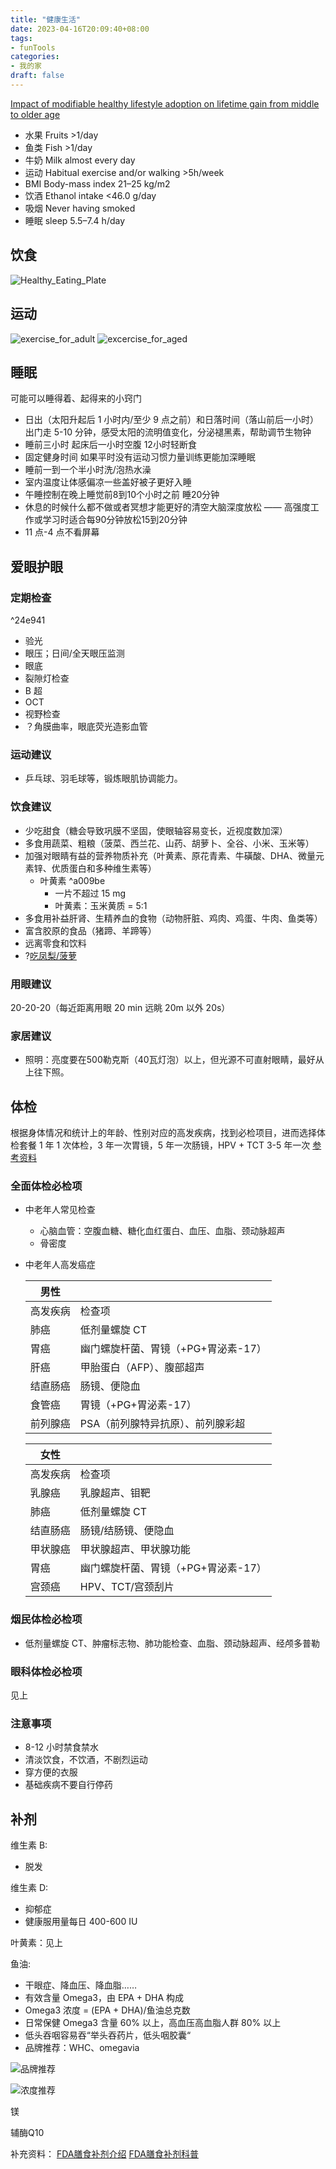 ```yaml
---
title: "健康生活"
date: 2023-04-16T20:09:40+08:00
tags:
- funTools
categories:
- 我的家
draft: false
---
```

[Impact of modifiable healthy lifestyle adoption on lifetime gain from middle to older age](https://academic.oup.com/ageing/article/51/5/afac080/6572254?login=false)
- 水果 Fruits >1/day
- 鱼类 Fish >1/day
- 牛奶 Milk almost every day
- 运动 Habitual exercise and/or walking >5h/week
- BMI Body-mass index 21–25 kg/m2
- 饮酒 Ethanol intake <46.0 g/day
- 吸烟 Never having smoked
- 睡眠 sleep 5.5–7.4 h/day

## 饮食
![Healthy_Eating_Plate](/post/sustainable_life/Healthy_Eating_Plate.jpeg)


## 运动
![exercise_for_adult](/post/sustainable_life/excercise_adult.png)
![excercise_for_aged](/post/sustainable_life/excercise_aged.png)

## 睡眠
可能可以睡得着、起得来的小窍门
-  日出（太阳升起后 1 小时内/至少 9 点之前）和日落时间（落山前后一小时）出门走 5-10 分钟，感受太阳的流明值变化，分泌褪黑素，帮助调节生物钟
-  睡前三小时 起床后一小时空腹 12小时轻断食
-  固定健身时间 如果平时没有运动习惯力量训练更能加深睡眠
-  睡前一到一个半小时洗/泡热水澡
-  室内温度让体感偏凉一些盖好被子更好入睡
-  午睡控制在晚上睡觉前8到10个小时之前 睡20分钟
-  休息的时候什么都不做或者冥想才能更好的清空大脑深度放松 —— 高强度工作或学习时适合每90分钟放松15到20分钟
- 11 点-4 点不看屏幕

## 爱眼护眼
### 定期检查

^24e941

- 验光
- 眼压；日间/全天眼压监测
- 眼底
- 裂隙灯检查
- B 超
- OCT
- 视野检查
- ？角膜曲率，眼底荧光造影血管
### 运动建议
- 乒乓球、羽毛球等，锻炼眼肌协调能力。
### 饮食建议
- 少吃甜食（糖会导致巩膜不坚固，使眼轴容易变长，近视度数加深）
- 多食用蔬菜、粗粮（菠菜、西兰花、山药、胡萝卜、全谷、小米、玉米等）
- 加强对眼睛有益的营养物质补充（叶黄素、原花青素、牛磺酸、DHA、微量元素锌、优质蛋白和多种维生素等） 
	- 叶黄素 ^a009be
		- 一片不超过 15 mg
		- 叶黄素：玉米黄质 = 5:1
- 多食用补益肝肾、生精养血的食物（动物肝脏、鸡肉、鸡蛋、牛肉、鱼类等）  
- 富含胶原的食品（猪蹄、羊蹄等） 
- 远离零食和饮料
- ?[吃凤梨/菠萝](https://pansci.asia/archives/162865) 

### 用眼建议
20-20-20（每近距离用眼 20 min 远眺 20m 以外 20s）
### 家居建议
- 照明：亮度要在500勒克斯（40瓦灯泡）以上，但光源不可直射眼睛，最好从上往下照。

## 体检

根据身体情况和统计上的年龄、性别对应的高发疾病，找到必检项目，进而选择体检套餐
1 年 1 次体检，3 年一次胃镜，5 年一次肠镜，HPV + TCT 3-5 年一次
[参考资料](https://www.douban.com/note/733067707/?_i=0041304DUdUYjf)

### 全面体检必检项

- 中老年人常见检查
    
    - 心脑血管：空腹血糖、糖化血红蛋白、血压、血脂、颈动脉超声
    - 骨密度
- 中老年人高发癌症
    
    |男性||
    |---|---|
    |高发疾病|检查项|
    |肺癌|低剂量螺旋 CT|
    |胃癌|幽门螺旋杆菌、胃镜（+PG+胃泌素-17）|
    |肝癌|甲胎蛋白（AFP）、腹部超声|
    |结直肠癌|肠镜、便隐血|
    |食管癌|胃镜（+PG+胃泌素-17）|
    |前列腺癌|PSA（前列腺特异抗原）、前列腺彩超|
    
    |女性||
    |---|---|
    |高发疾病|检查项|
    |乳腺癌|乳腺超声、钼靶|
    |肺癌|低剂量螺旋 CT|
    |结直肠癌|肠镜/结肠镜、便隐血|
    |甲状腺癌|甲状腺超声、甲状腺功能|
    |胃癌|幽门螺旋杆菌、胃镜（+PG+胃泌素-17）|
    |宫颈癌|HPV、TCT/宫颈刮片|
    

### 烟民体检必检项

- 低剂量螺旋 CT、肿瘤标志物、肺功能检查、血脂、颈动脉超声、经颅多普勒

### 眼科体检必检项

见上

### 注意事项

- 8-12 小时禁食禁水
- 清淡饮食，不饮酒，不剧烈运动
- 穿方便的衣服
- 基础疾病不要自行停药

## 补剂
维生素 B: 
- 脱发

维生素 D: 
- 抑郁症
- 健康服用量每日 400-600 IU

叶黄素：见上

鱼油:
- 干眼症、降血压、降血脂……
-  有效含量 Omega3，由 EPA + DHA 构成
- Omega3 浓度 = (EPA + DHA)/鱼油总克数
- 日常保健 Omega3 含量 60% 以上，高血压高血脂人群 80% 以上 
- 低头吞咽容易吞“举头吞药片，低头咽胶囊“
- 品牌推荐：WHC、omegavia

![品牌推荐](/post/sustainable_life/品牌推荐.jpeg)

![浓度推荐](/post/sustainable_life/浓度推荐.jpg)

镁

辅酶Q10


补充资料：
[FDA膳食补剂介绍](https://www.fda.gov/food/dietary-supplements)
[FDA膳食补剂科普](https://www.fda.gov/food/information-consumers-using-dietary-supplements/supplement-your-knowledge)